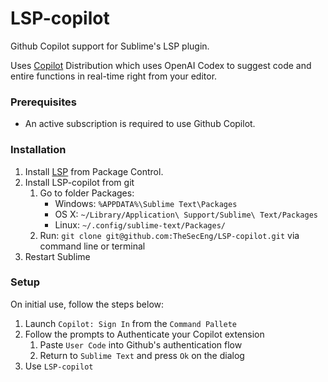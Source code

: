 # LSP-copilot

Github Copilot support for Sublime's LSP plugin.

Uses [Copilot][] Distribution which uses OpenAI Codex to suggest code and entire functions in real-time right from your editor.

### Prerequisites

* An active subscription is required to use Github Copilot.

### Installation

1. Install [LSP][] from Package Control.
1. Install LSP-copilot from git
    1. Go to folder Packages:
        * Windows: `%APPDATA%\Sublime Text\Packages`
        * OS X: `~/Library/Application\ Support/Sublime\ Text/Packages`
        * Linux: `~/.config/sublime-text/Packages/`
    1. Run: `git clone git@github.com:TheSecEng/LSP-copilot.git` via command line or terminal
1. Restart Sublime

### Setup

On initial use, follow the steps below:

1. Launch `Copilot: Sign In` from the `Command Pallete`
1. Follow the prompts to Authenticate your Copilot extension
    1. Paste `User Code` into Github's authentication flow
    1. Return to `Sublime Text` and press `Ok` on the dialog
1. Use `LSP-copilot`


[Copilot]: https://github.com/features/copilot
[LSP]: https://github.com/sublimelsp/LSP
